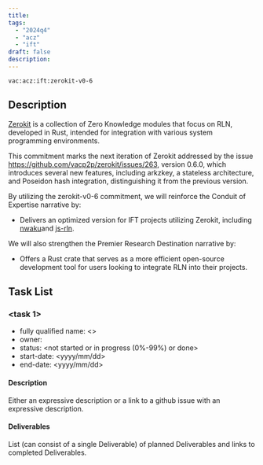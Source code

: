 ```yaml
---
title:
tags:
  - "2024q4"
  - "acz"
  - "ift"
draft: false
description: 
---
```


`vac:acz:ift:zerokit-v0-6`

## Description

[Zerokit](https://github.com/vacp2p/zerokit) is a collection of Zero Knowledge modules that focus on RLN, developed in Rust, intended for integration with various system programming environments.

This commitment marks the next iteration of Zerokit addressed by the issue https://github.com/vacp2p/zerokit/issues/263, version 0.6.0, which introduces several new features, including arkzkey, a stateless architecture, and Poseidon hash integration, distinguishing it from the previous version.

By utilizing the zerokit-v0-6 commitment, we will reinforce the Conduit of Expertise narrative by:
* Delivers an optimized version for IFT projects utilizing Zerokit, including [nwaku](https://github.com/waku-org/nwaku)and [js-rln](https://github.com/waku-org/js-rln).

We will also strengthen the Premier Research Destination narrative by:
* Offers a Rust crate that serves as a more efficient open-source development tool for users looking to integrate RLN into their projects. 


## Task List

### <task 1>

* fully qualified name: <>
* owner: 
* status: <not started or in progress (0%-99%) or done>
* start-date: <yyyy/mm/dd>
* end-date: <yyyy/mm/dd>

#### Description

Either an expressive description or a link to a github issue with an expressive description.

#### Deliverables

List (can consist of a single Deliverable) of planned Deliverables and links to completed Deliverables.




